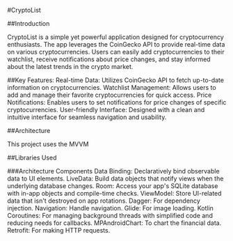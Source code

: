 #CryptoList

##Introduction


CryptoList is a simple yet powerful application designed for cryptocurrency enthusiasts. The app leverages the CoinGecko API to provide real-time data on various cryptocurrencies. Users can easily add cryptocurrencies to their watchlist, receive notifications about price changes, and stay informed about the latest trends in the crypto market.

##Key Features:
Real-time Data: Utilizes CoinGecko API to fetch up-to-date information on cryptocurrencies.
Watchlist Management: Allows users to add and manage their favorite cryptocurrencies for quick access.
Price Notifications: Enables users to set notifications for price changes of specific cryptocurrencies.
User-friendly Interface: Designed with a clean and intuitive interface for seamless navigation and usability.

##Architecture

This project uses the MVVM


##Libraries Used

###Architecture Components
Data Binding: Declaratively bind observable data to UI elements.
LiveData: Build data objects that notify views when the underlying database changes.
Room: Access your app's SQLite database with in-app objects and compile-time checks.
ViewModel: Store UI-related data that isn't destroyed on app rotations. 
Dagger: For dependency injection.
Navigation: Handle navigation.
Glide: For image loading.
Kotlin Coroutines: For managing background threads with simplified code and reducing needs for callbacks.
MPAndroidChart: To chart the financial data.
Retrofit: For making HTTP requests.



```bash

```
